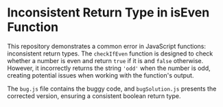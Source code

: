 # Inconsistent Return Type in isEven Function

This repository demonstrates a common error in JavaScript functions: inconsistent return types. The `checkIfEven` function is designed to check whether a number is even and return `true` if it is and `false` otherwise. However, it incorrectly returns the string `'odd'` when the number is odd, creating potential issues when working with the function's output.

The `bug.js` file contains the buggy code, and `bugSolution.js` presents the corrected version, ensuring a consistent boolean return type.